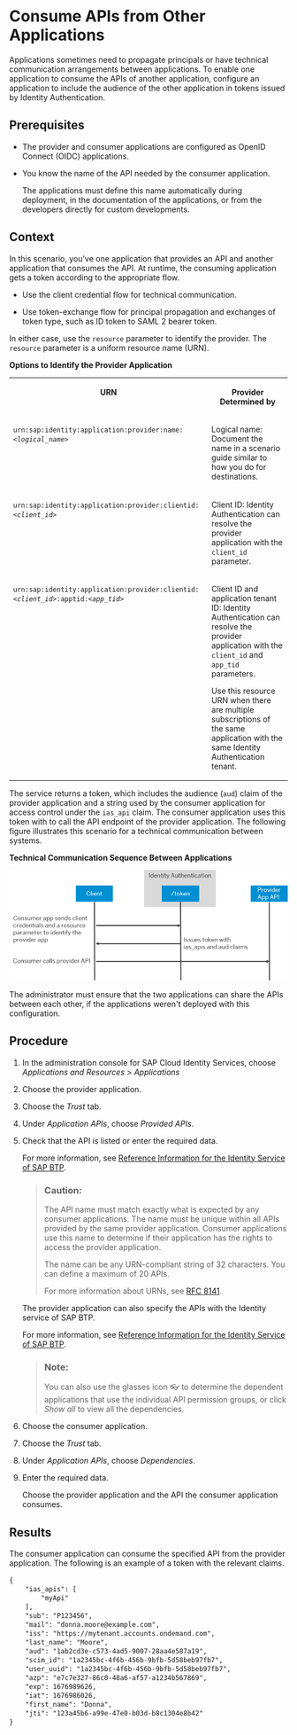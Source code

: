 <!-- loio29e204da5b794c4683289ee0384ec781 -->

<link rel="stylesheet" type="text/css" href="../css/sap-icons.css"/>

# Consume APIs from Other Applications

Applications sometimes need to propagate principals or have technical communication arrangements between applications. To enable one application to consume the APIs of another application, configure an application to include the audience of the other application in tokens issued by Identity Authentication.



<a name="loio29e204da5b794c4683289ee0384ec781__prereq_ygs_hc3_pwb"/>

## Prerequisites

-   The provider and consumer applications are configured as OpenID Connect \(OIDC\) applications.

-   You know the name of the API needed by the consumer application.

    The applications must define this name automatically during deployment, in the documentation of the applications, or from the developers directly for custom developments.




<a name="loio29e204da5b794c4683289ee0384ec781__context_hxg_cvn_rwb"/>

## Context

In this scenario, you've one application that provides an API and another application that consumes the API. At runtime, the consuming application gets a token according to the appropriate flow.

-   Use the client credential flow for technical communication.

-   Use token-exchange flow for principal propagation and exchanges of token type, such as ID token to SAML 2 bearer token.


In either case, use the `resource` parameter to identify the provider. The `resource` parameter is a uniform resource name \(URN\).

**Options to Identify the Provider Application**


<table>
<tr>
<th valign="top">

URN



</th>
<th valign="top">

Provider Determined by



</th>
</tr>
<tr>
<td valign="top">

<code>urn:sap:identity:application:provider:name:<i class="varname">&lt;logical_name&gt;</i></code>



</td>
<td valign="top">

Logical name: Document the name in a scenario guide similar to how you do for destinations.



</td>
</tr>
<tr>
<td valign="top">

<code>urn:sap:identity:application:provider:clientid:<i class="varname">&lt;client_id&gt;</i></code>



</td>
<td valign="top">

Client ID: Identity Authentication can resolve the provider application with the `client_id` parameter.



</td>
</tr>
<tr>
<td valign="top">

<code>urn:sap:identity:application:provider:clientid:<i class="varname">&lt;client_id&gt;</i>:apptid:<i class="varname">&lt;app_tid&gt;</i></code>



</td>
<td valign="top">

Client ID and application tenant ID: Identity Authentication can resolve the provider application with the `client_id` and `app_tid` parameters.

Use this resource URN when there are multiple subscriptions of the same application with the same Identity Authentication tenant.



</td>
</tr>
</table>

The service returns a token, which includes the audience \(`aud`\) claim of the provider application and a string used by the consumer application for access control under the `ias_api` claim. The consumer application uses this token with to call the API endpoint of the provider application. The following figure illustrates this scenario for a technical communication between systems.

  
  
**Technical Communication Sequence Between Applications**

![](images/app2apptechnical_pptx_8db2315.png "Technical Communication Sequence Between Applications")

The administrator must ensure that the two applications can share the APIs between each other, if the applications weren't deployed with this configuration.



<a name="loio29e204da5b794c4683289ee0384ec781__steps_pmp_dvn_rwb"/>

## Procedure

1.  In the administration console for SAP Cloud Identity Services, choose *Applications and Resources* \> *Applications*

2.  Choose the provider application.

3.  Choose the *Trust* tab.

4.  Under *Application APIs*, choose *Provided APIs*.

5.  Check that the API is listed or enter the required data.

    For more information, see [Reference Information for the Identity Service of SAP BTP](../Integrating-the-Service/reference-information-for-the-identity-service-of-sap-btp-9379444.md).

    > ### Caution:  
    > The API name must match exactly what is expected by any consumer applications. The name must be unique within all APIs provided by the same provider application. Consumer applications use this name to determine if their application has the rights to access the provider application.
    > 
    > The name can be any URN-compliant string of 32 characters. You can define a maximum of 20 APIs.
    > 
    > For more information about URNs, see [RFC 8141](https://datatracker.ietf.org/doc/rfc8141/).

    The provider application can also specify the APIs with the Identity service of SAP BTP.

    For more information, see [Reference Information for the Identity Service of SAP BTP](../Integrating-the-Service/reference-information-for-the-identity-service-of-sap-btp-9379444.md).

    > ### Note:  
    > You can also use the glasses icon :eyeglasses: to determine the dependent applications that use the individual API permission groups, or click *Show all* to view all the dependencies.

6.  Choose the consumer application.

7.  Choose the *Trust* tab.

8.  Under *Application APIs*, choose *Dependencies*.

9.  Enter the required data.

    Choose the provider application and the API the consumer application consumes.




<a name="loio29e204da5b794c4683289ee0384ec781__result_g5m_ms3_pwb"/>

## Results

The consumer application can consume the specified API from the provider application. The following is an example of a token with the relevant claims.

```
{
    "ias_apis": [
        "myApi"
    ],   
    "sub": "P123456",
    "mail": "donna.moore@example.com",
    "iss": "https://mytenant.accounts.ondemand.com",
    "last_name": "Moore",
    "aud": "1ab2cd3e-c573-4ad5-9007-28aa4e587a19", 
    "scim_id": "1a2345bc-4f6b-456b-9bfb-5d58beb97fb7",
    "user_uuid": "1a2345bc-4f6b-456b-9bfb-5d58beb97fb7",
    "azp": "e7c7e327-86c0-48a6-af57-a1234b567869",
    "exp": 1676989626,
    "iat": 1676986026,
    "first_name": "Donna",
    "jti": "123a45b6-a99e-47e0-b03d-b8c1304e8b42"
}
```

